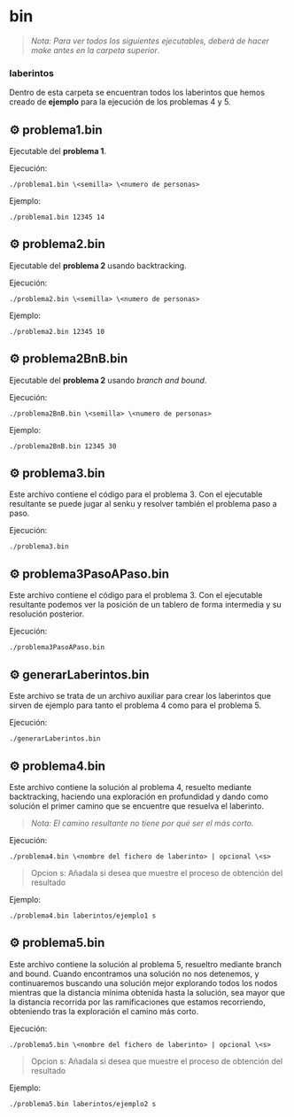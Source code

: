 # bin
>_Nota: Para ver todos los siguientes ejecutables, deberá de hacer make antes en la carpeta superior_.
### laberintos
Dentro de esta carpeta se encuentran todos los laberintos que hemos creado de **ejemplo** para la ejecución de los problemas 4 y 5.

## :gear: problema1.bin
Ejecutable del **problema 1**.

Ejecución: 
    
    ./problema1.bin \<semilla> \<numero de personas>

Ejemplo:

    ./problema1.bin 12345 14

## :gear: problema2.bin
Ejecutable del **problema 2** usando backtracking.

Ejecución: 
    
    ./problema2.bin \<semilla> \<numero de personas>

Ejemplo:

    ./problema2.bin 12345 10

## :gear: problema2BnB.bin
Ejecutable del **problema 2** usando _branch and bound_. 

Ejecución: 
    
    ./problema2BnB.bin \<semilla> \<numero de personas>

Ejemplo:

    ./problema2BnB.bin 12345 30
## :gear: problema3.bin
Este archivo contiene el código para el problema 3. Con el ejecutable resultante se puede jugar al senku y resolver también el problema paso a paso.
    
Ejecución: 

    ./problema3.bin

## :gear: problema3PasoAPaso.bin
Este archivo contiene el código para el problema 3. Con el ejecutable resultante podemos ver la posición de un tablero de forma intermedia y su resolución posterior.

Ejecución:
 
    ./problema3PasoAPaso.bin

## :gear: generarLaberintos.bin
Este archivo se trata de un archivo auxiliar para crear los laberintos que sirven de ejemplo para tanto el problema 4 como para el problema 5.

Ejecución: 
    
    ./generarLaberintos.bin

## :gear: problema4.bin
Este archivo contiene la solución al problema 4, resuelto mediante backtracking, haciendo una exploración en profundidad y dando como solución el primer camino que se encuentre que resuelva el laberinto.

>_Nota: El camino resultante no tiene por qué ser el más corto._

Ejecución: 
    
    ./problema4.bin \<nombre del fichero de laberinto> | opcional \<s>

>Opcion s: Añadala si desea que muestre el proceso de obtención del resultado 

Ejemplo:

    ./problema4.bin laberintos/ejemplo1 s

## :gear: problema5.bin
Este archivo contiene la solución al problema 5, resueltro mediante branch and bound. Cuando encontramos una solución no nos detenemos, y continuaremos buscando una solución mejor explorando todos los nodos mientras que la distancia mínima obtenida hasta la solución, sea mayor que la distancia recorrida por las ramificaciones que estamos recorriendo, obteniendo tras la exploración el camino más corto.
    
Ejecución: 

    ./problema5.bin \<nombre del fichero de laberinto> | opcional \<s>

>Opcion s: Añadala si desea que muestre el proceso de obtención del resultado 

Ejemplo:

    ./problema5.bin laberintos/ejemplo2 s